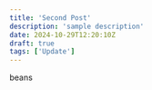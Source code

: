 ```yaml
---
title: 'Second Post'
description: 'sample description'
date: 2024-10-29T12:20:10Z
draft: true
tags: ['Update']
---
```


beans